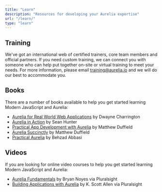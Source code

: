 ```yaml
---
title: "Learn"
description: "Resources for developing your Aurelia expertise"
url: "/learn/"
type: "learn"
---
```


## Training

We've got an international web of certified trainers, core team members and official partners. If you need custom training, we can connect you with someone who can help put together on-site or virtual training to meet your needs. For more information, please email training@aurelia.io and we will do our best to accommodate you.

## Books

There are a number of books available to help you get started learning Modern JavaScript and Aurelia:

- [Aurelia for Real World Web Applications](https://leanpub.com/aurelia-for-real-world-applications) by Dwayne Charrington
- [Aurelia in Action](https://www.manning.com/books/aurelia-in-action) by Sean Hunter
- [Practical App Development with Aurelia](https://www.apress.com/us/book/9781484234013) by Matthew Duffield
- [Aurelia Succinctly](https://www.syncfusion.com/resources/techportal/details/ebooks/aurelia_succinctly) by Matthew Duffield
- [Practical Aurelia](https://leanpub.com/practical-aurelia) by Behzad Abbasi

## Videos

If you are looking for online video courses to help you get started learning Modern JavaScript and Aurelia:

- [Aurelia Fundamentals](https://www.pluralsight.com/courses/aurelia-fundamentals) by Bryan Noyes via Pluralsight
- [Building Applications with Aurelia](https://app.pluralsight.com/library/courses/building-applications-aurelia/table-of-contents) by K. Scott Allen via Pluralsight